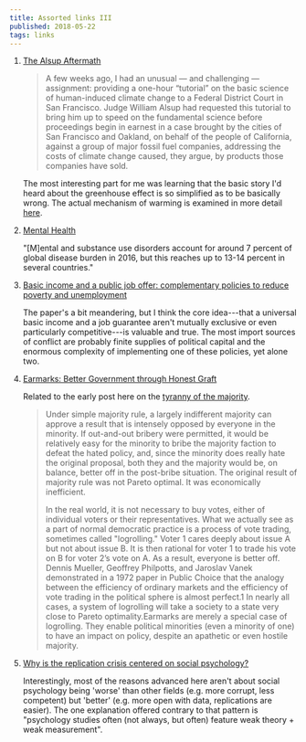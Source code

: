 ```yaml
---
title: Assorted links III
published: 2018-05-22
tags: links
---
```


1. [The Alsup Aftermath](http://www.realclimate.org/index.php/archives/2018/04/the-alsup-aftermath/)

   <blockquote>
   A few weeks ago, I had an unusual — and challenging — assignment: providing a one-hour “tutorial” on the basic science of human-induced climate change to a Federal District Court in San Francisco. Judge William Alsup had requested this tutorial to bring him up to speed on the fundamental science before proceedings begin in earnest in a case brought by the cities of San Francisco and Oakland, on behalf of the people of California, against a group of major fossil fuel companies, addressing the costs of climate change caused, they argue, by products those companies have sold.
   </blockquote>

   The most interesting part for me was learning that the basic story I'd heard about the greenhouse effect is so simplified as to be basically wrong. The actual mechanism of warming is examined in more detail [here](http://clivebest.com/blog/?p=1169).

2. [Mental Health](https://ourworldindata.org/mental-health)

   "[M]ental and substance use disorders account for around 7 percent of global disease burden in 2016, but this reaches up to 13-14 percent in several countries."

3. [Basic income and a public job offer: complementary policies to reduce poverty and unemployment](https://www.dropbox.com/s/dvi19mo1032cdz0/Fitzroy%2C%20F.%20Journal%20of%20Poverty%20and%20Social%20Justice%202018%20Basic%20Income%20and%20a%20Public%20Job%20Offer.pdf)

   The paper's a bit meandering, but I think the core idea---that a universal basic income and a job guarantee aren't mutually exclusive or even particularly competitive---is valuable and true. The most import sources of conflict are probably finite supplies of political capital and the enormous complexity of implementing one of these policies, yet alone two.

4. [Earmarks: Better Government through Honest Graft](https://americanaffairsjournal.org/2018/05/earmarks-better-government-through-honest-graft/)

   Related to the early post here on the [tyranny of the majority](/posts/innocuous-invidious-majoritarian-tyrannies/).

   <blockquote>
   Under simple majority rule, a largely indifferent majority can approve a result that is intensely opposed by everyone in the minority. If out-and-out bribery were permitted, it would be relatively easy for the minority to bribe the majority faction to defeat the hated policy, and, since the minority does really hate the original proposal, both they and the majority would be, on balance, better off in the post-bribe situation. The original result of majority rule was not Pareto optimal. It was economically inefficient.

   In the real world, it is not necessary to buy votes, either of individual voters or their representatives. What we actually see as a part of normal democratic practice is a process of vote trading, sometimes called "logrolling." Voter 1 cares deeply about issue A but not about issue B. It is then rational for voter 1 to trade his vote on B for voter 2’s vote on A. As a result, everyone is better off. Dennis Mueller, Geoffrey Philpotts, and Jaroslav Vanek demonstrated in a 1972 paper in Public Choice that the analogy between the efficiency of ordinary markets and the efficiency of vote trading in the political sphere is almost perfect.1 In nearly all cases, a system of logrolling will take a society to a state very close to Pareto optimality.Earmarks are merely a special case of logrolling. They enable political minorities (even a minority of one) to have an impact on policy, despite an apathetic or even hostile majority.
   </blockquote>

5. [Why is the replication crisis centered on social psychology?
](http://andrewgelman.com/2018/05/07/replication-crisis-centered-social-psychology/)

   Interestingly, most of the reasons advanced here aren't about social psychology being 'worse' than other fields (e.g. more corrupt, less competent) but 'better' (e.g. more open with data, replications are easier). The one explanation offered contrary to that pattern is "psychology studies often (not always, but often) feature weak theory + weak measurement".

<!--more-->
